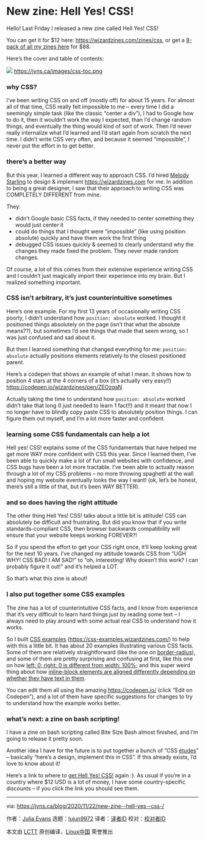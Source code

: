 [#]: collector: (lujun9972)
[#]: translator: ( )
[#]: reviewer: ( )
[#]: publisher: ( )
[#]: url: ( )
[#]: subject: (New zine: Hell Yes! CSS!)
[#]: via: (https://jvns.ca/blog/2020/11/22/new-zine--hell-yes--css-/)
[#]: author: (Julia Evans https://jvns.ca/)

New zine: Hell Yes! CSS!
======

Hello! Last Friday I released a new zine called Hell Yes! CSS!

You can get it for $12 here: <https://wizardzines.com/zines/css>, or get a [9-pack of all my zines here][1] for $88.

Here’s the cover and table of contents:

[![][2]][3] <https://jvns.ca/images/css-toc.png>

### why CSS?

I’ve been writing CSS on and off (mostly off) for about 15 years. For almost all of that time, CSS really felt impossible to me – every time I did a seemingly simple task (like the classic “center a div”), I had to Google how to do it, then it wouldn’t work the way I expected, than I’d change random things, and eventually the thing would kind of sort of work. Then I’d never really internalize what I’d learned and I’d start again from scratch the next time. I didn’t write CSS very often, and because it seemed “impossible”, I never put the effort in to get better.

### there’s a better way

But this year, I learned a different way to approach CSS. I’d hired [Melody Starling][4] to design &amp; implement <https://wizardzines.com> for me. In addition to being a great designer, I saw that their approach to writing CSS was COMPLETELY DIFFERENT from mine.

They:

  * didn’t Google basic CSS facts, if they needed to center something they would just center it
  * could do things that I thought were “impossible” (like using position: absolute) quickly and have them work the first thing
  * debugged CSS issues quickly &amp; seemed to clearly understand why the changes they made fixed the problem. They never made random changes.



Of course, a lot of this comes from their extensive experience writing CSS and I couldn’t just magically import their experience into my brain. But I realized something important.

### CSS isn’t arbitrary, it’s just counterintuitive sometimes

Here’s one example. For my first 13 years of occasionally writing CSS poorly, I didn’t understand how `position: absolute` worked. I thought it positioned things absolutely on the page (isn’t that what the absolute means??), but sometimes I’d see things that made that seem wrong, so I was just confused and sad about it.

But then I learned something that changed everything for me: `position: absolute` actually positions elements relatively to the closest positioned parent.

Here’s a codepen that shows an example of what I mean. It shows how to position 4 stars at the 4 corners of a box (it’s actually very easy!!) <https://codepen.io/wizardzines/pen/ZEOzqaN>

Actually taking the time to understand how `position: absolute` worked didn’t take that long (I just needed to learn 1 fact!!) and it meant that now I no longer have to blindly copy paste CSS to absolutely position things. I can figure them out myself, and I’m a lot more faster and confident.

### learning some CSS fundamentals can help a lot

Hell yes! CSS! explains some of the CSS fundamentals that have helped me get more WAY more confident with CSS this year. Since I learned them, I’ve been able to quickly make a lot of fun small websites with confidence, and CSS bugs have been a lot more tractable. I’ve been able to actually reason through a lot of my CSS problems – no more throwing spaghetti at the wall and hoping my website eventually looks the way I want! (ok, let’s be honest, there’s still a little of that, but it’s been WAY BETTER).

### and so does having the right attitude

The other thing Hell Yes! CSS! talks about a little bit is attitude! CSS can absolutely be difficult and frustrating. But did you know that if you write standards-compliant CSS, then browser backwards compatibility will ensure that your website keeps working FOREVER?!

So if you spend the effort to get your CSS right once, it’ll keep looking great for the next 10 years. I’ve changed my attitude towards CSS from “UGH WHY! CSS BAD! I AM SAD!” to “oh, interesting! Why doesn’t this work? I can probably figure it out!” and it’s helped a LOT.

So that’s what this zine is about!

### I also put together some CSS examples

The zine has a lot of counterintuitive CSS facts, and I know from experience that it’s very difficult to learn hard things just by reading some text – I always need to play around with some actual real CSS to understand how it works.

So I built [CSS examples][5] (<https://css-examples.wizardzines.com/>) to help with this a little bit. It has about 20 examples illustrating various CSS facts. Some of them are relatively straightforward (like the one on [border-radius][6]), and some of them are pretty surprising and confusing at first, like this one on how [left: 0; right: 0 is different from width: 100%;][7] and this super weird thing about how [inline-block elements are aligned differently depending on whether they have text in them][8].

You can edit them all using the amazing <https://codepen.io/> (click “Edit on Codepen”), and a lot of them have specific suggestions for changes to try to understand how the example works better.

### what’s next: a zine on bash scripting!

I have a zine on bash scripting called Bite Size Bash almost finished, and I’m going to release it pretty soon.

Another idea I have for the future is to put together a bunch of “CSS [études][9]” – basically “here’s a design, implement this in CSS”. If this already exists, I’d love to know about it!

Here’s a link to where to [get Hell Yes! CSS!][3] again :). As usual if you’re in a country where $12 USD is a lot of money, I have some country-specific discounts – if you click the link you should see them.

--------------------------------------------------------------------------------

via: https://jvns.ca/blog/2020/11/22/new-zine--hell-yes--css-/

作者：[Julia Evans][a]
选题：[lujun9972][b]
译者：[译者ID](https://github.com/译者ID)
校对：[校对者ID](https://github.com/校对者ID)

本文由 [LCTT](https://github.com/LCTT/TranslateProject) 原创编译，[Linux中国](https://linux.cn/) 荣誉推出

[a]: https://jvns.ca/
[b]: https://github.com/lujun9972
[1]: https://wizardzines.com/zines/all-the-zines/
[2]: https://jvns.ca/images/css-cover.png
[3]: https://wizardzines.com/zines/css
[4]: https://melody.dev
[5]: https://css-examples.wizardzines.com/
[6]: https://css-examples.wizardzines.com/#different-border-radius
[7]: https://css-examples.wizardzines.com/#left-right-vs-width
[8]: https://css-examples.wizardzines.com/#inline-block-text
[9]: https://en.wikipedia.org/wiki/%C3%89tude
